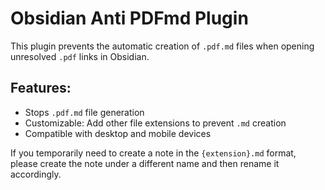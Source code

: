 # Obsidian Anti PDFmd Plugin

This plugin prevents the automatic creation of `.pdf.md` files when opening unresolved `.pdf` links in Obsidian.

## Features:
- Stops `.pdf.md` file generation
- Customizable: Add other file extensions to prevent `.md` creation
- Compatible with desktop and mobile devices

If you temporarily need to create a note in the `{extension}.md` format, please create the note under a different name and then rename it accordingly.